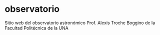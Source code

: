 # observatorio
Sitio web del observatorio astronómico Prof. Alexis Troche Boggino de la Facultad Politécnica de la UNA
